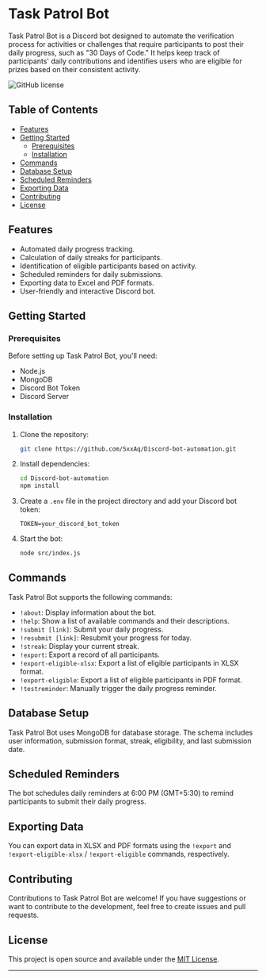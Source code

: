 # Task Patrol Bot

Task Patrol Bot is a Discord bot designed to automate the verification process for activities or challenges that require participants to post their daily progress, such as "30 Days of Code." It helps keep track of participants' daily contributions and identifies users who are eligible for prizes based on their consistent activity.

![GitHub license](https://img.shields.io/badge/license-MIT-blue.svg)

## Table of Contents

- [Features](#features)
- [Getting Started](#getting-started)
  - [Prerequisites](#prerequisites)
  - [Installation](#installation)
- [Commands](#commands)
- [Database Setup](#database-setup)
- [Scheduled Reminders](#scheduled-reminders)
- [Exporting Data](#exporting-data)
- [Contributing](#contributing)
- [License](#license)

## Features

- Automated daily progress tracking.
- Calculation of daily streaks for participants.
- Identification of eligible participants based on activity.
- Scheduled reminders for daily submissions.
- Exporting data to Excel and PDF formats.
- User-friendly and interactive Discord bot.

## Getting Started

### Prerequisites

Before setting up Task Patrol Bot, you'll need:

- Node.js
- MongoDB
- Discord Bot Token
- Discord Server

### Installation

1. Clone the repository:
   ```bash
   git clone https://github.com/SxxAq/Discord-bot-automation.git
   ```

2. Install dependencies:
   ```bash
   cd Discord-bot-automation
   npm install
   ```

3. Create a `.env` file in the project directory and add your Discord bot token:
   ```
   TOKEN=your_discord_bot_token
   ```

4. Start the bot:
   ```bash
   node src/index.js
   ```

## Commands

Task Patrol Bot supports the following commands:

- `!about`: Display information about the bot.
- `!help`: Show a list of available commands and their descriptions.
- `!submit [link]`: Submit your daily progress.
- `!resubmit [link]`: Resubmit your progress for today.
- `!streak`: Display your current streak.
- `!export`: Export a record of all participants.
- `!export-eligible-xlsx`: Export a list of eligible participants in XLSX format.
- `!export-eligible`: Export a list of eligible participants in PDF format.
- `!testreminder`: Manually trigger the daily progress reminder.

## Database Setup

Task Patrol Bot uses MongoDB for database storage. The schema includes user information, submission format, streak, eligibility, and last submission date.

## Scheduled Reminders

The bot schedules daily reminders at 6:00 PM (GMT+5:30) to remind participants to submit their daily progress.

## Exporting Data

You can export data in XLSX and PDF formats using the `!export` and `!export-eligible-xlsx` / `!export-eligible` commands, respectively.

## Contributing

Contributions to Task Patrol Bot are welcome! If you have suggestions or want to contribute to the development, feel free to create issues and pull requests.

## License

This project is open source and available under the [MIT License](LICENSE).

---

